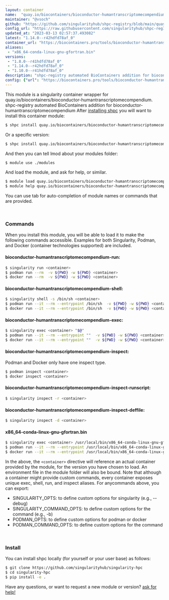 ```yaml
---
layout: container
name:  "quay.io/biocontainers/bioconductor-humantranscriptomecompendium"
maintainer: "@vsoch"
github: "https://github.com/singularityhub/shpc-registry/blob/main/quay.io/biocontainers/bioconductor-humantranscriptomecompendium/container.yaml"
config_url: "https://raw.githubusercontent.com/singularityhub/shpc-registry/main/quay.io/biocontainers/bioconductor-humantranscriptomecompendium/container.yaml"
updated_at: "2023-03-13 02:57:37.493082"
latest: "1.14.0--r42hdfd78af_0"
container_url: "https://biocontainers.pro/tools/bioconductor-humantranscriptomecompendium"
aliases:
 - "x86_64-conda-linux-gnu-gfortran.bin"
versions:
 - "1.8.0--r41hdfd78af_0"
 - "1.14.0--r42hdfd78af_0"
 - "1.10.0--r41hdfd78af_0"
description: "shpc-registry automated BioContainers addition for bioconductor-humantranscriptomecompendium"
config: {"url": "https://biocontainers.pro/tools/bioconductor-humantranscriptomecompendium", "maintainer": "@vsoch", "description": "shpc-registry automated BioContainers addition for bioconductor-humantranscriptomecompendium", "latest": {"1.14.0--r42hdfd78af_0": "sha256:a41e421b191454a930527a9ac86b972f24027ed49b77f3df029cf36fe648a345"}, "tags": {"1.8.0--r41hdfd78af_0": "sha256:a910dfb4b51ae42c2dd932cffae1edf08fcba38964b96d5e58ace19d6351c8d6", "1.14.0--r42hdfd78af_0": "sha256:a41e421b191454a930527a9ac86b972f24027ed49b77f3df029cf36fe648a345", "1.10.0--r41hdfd78af_0": "sha256:af5c68984f5ad6310c73cb7ff60e47906f047431acb94cc0b0eee09ff659f77e"}, "docker": "quay.io/biocontainers/bioconductor-humantranscriptomecompendium", "aliases": {"x86_64-conda-linux-gnu-gfortran.bin": "/usr/local/bin/x86_64-conda-linux-gnu-gfortran.bin"}}
---
```


This module is a singularity container wrapper for quay.io/biocontainers/bioconductor-humantranscriptomecompendium.
shpc-registry automated BioContainers addition for bioconductor-humantranscriptomecompendium
After [installing shpc](#install) you will want to install this container module:


```bash
$ shpc install quay.io/biocontainers/bioconductor-humantranscriptomecompendium
```

Or a specific version:

```bash
$ shpc install quay.io/biocontainers/bioconductor-humantranscriptomecompendium:1.14.0--r42hdfd78af_0
```

And then you can tell lmod about your modules folder:

```bash
$ module use ./modules
```

And load the module, and ask for help, or similar.

```bash
$ module load quay.io/biocontainers/bioconductor-humantranscriptomecompendium/1.14.0--r42hdfd78af_0
$ module help quay.io/biocontainers/bioconductor-humantranscriptomecompendium/1.14.0--r42hdfd78af_0
```

You can use tab for auto-completion of module names or commands that are provided.

<br>

### Commands

When you install this module, you will be able to load it to make the following commands accessible.
Examples for both Singularity, Podman, and Docker (container technologies supported) are included.

#### bioconductor-humantranscriptomecompendium-run:

```bash
$ singularity run <container>
$ podman run --rm  -v ${PWD} -w ${PWD} <container>
$ docker run --rm  -v ${PWD} -w ${PWD} <container>
```

#### bioconductor-humantranscriptomecompendium-shell:

```bash
$ singularity shell -s /bin/sh <container>
$ podman run --it --rm --entrypoint /bin/sh  -v ${PWD} -w ${PWD} <container>
$ docker run --it --rm --entrypoint /bin/sh  -v ${PWD} -w ${PWD} <container>
```

#### bioconductor-humantranscriptomecompendium-exec:

```bash
$ singularity exec <container> "$@"
$ podman run --it --rm --entrypoint ""  -v ${PWD} -w ${PWD} <container> "$@"
$ docker run --it --rm --entrypoint ""  -v ${PWD} -w ${PWD} <container> "$@"
```

#### bioconductor-humantranscriptomecompendium-inspect:

Podman and Docker only have one inspect type.

```bash
$ podman inspect <container>
$ docker inspect <container>
```

#### bioconductor-humantranscriptomecompendium-inspect-runscript:

```bash
$ singularity inspect -r <container>
```

#### bioconductor-humantranscriptomecompendium-inspect-deffile:

```bash
$ singularity inspect -d <container>
```


#### x86_64-conda-linux-gnu-gfortran.bin

```bash
$ singularity exec <container> /usr/local/bin/x86_64-conda-linux-gnu-gfortran.bin
$ podman run --it --rm --entrypoint /usr/local/bin/x86_64-conda-linux-gnu-gfortran.bin   -v ${PWD} -w ${PWD} <container> -c " $@"
$ docker run --it --rm --entrypoint /usr/local/bin/x86_64-conda-linux-gnu-gfortran.bin   -v ${PWD} -w ${PWD} <container> -c " $@"
```



In the above, the `<container>` directive will reference an actual container provided
by the module, for the version you have chosen to load. An environment file in the
module folder will also be bound. Note that although a container
might provide custom commands, every container exposes unique exec, shell, run, and
inspect aliases. For anycommands above, you can export:

 - SINGULARITY_OPTS: to define custom options for singularity (e.g., --debug)
 - SINGULARITY_COMMAND_OPTS: to define custom options for the command (e.g., -b)
 - PODMAN_OPTS: to define custom options for podman or docker
 - PODMAN_COMMAND_OPTS: to define custom options for the command

<br>

### Install

You can install shpc locally (for yourself or your user base) as follows:

```bash
$ git clone https://github.com/singularityhub/singularity-hpc
$ cd singularity-hpc
$ pip install -e .
```

Have any questions, or want to request a new module or version? [ask for help!](https://github.com/singularityhub/singularity-hpc/issues)